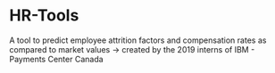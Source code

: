 # HR-Tools
A tool to predict employee attrition factors and compensation rates as compared to market values -> created by the 2019 interns of IBM - Payments Center Canada
